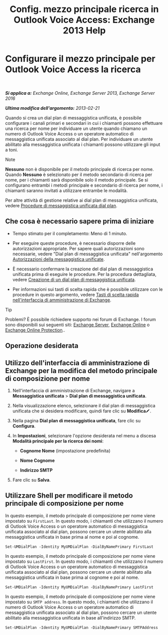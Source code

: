 ﻿---
title: 'Config. mezzo principale ricerca in Outlook Voice Access: Exchange 2013 Help'
TOCTitle: Configurare il mezzo principale per Outlook Voice Access la ricerca
ms:assetid: 3d93a037-5820-41d3-9206-69f534414daf
ms:mtpsurl: https://technet.microsoft.com/it-it/library/Aa997563(v=EXCHG.150)
ms:contentKeyID: 50480417
ms.date: 05/22/2018
mtps_version: v=EXCHG.150
ms.translationtype: MT
---

# Configurare il mezzo principale per Outlook Voice Access la ricerca

 

_**Si applica a:** Exchange Online, Exchange Server 2013, Exchange Server 2016_

_**Ultima modifica dell'argomento:** 2013-02-21_

Quando si crea un dial plan di messaggistica unificata, è possibile configurare i canali primari e secondari in cui i chiamanti possono effettuare una ricerca per nome per individuare un utente quando chiamano un numero di Outlook Voice Access o un operatore automatico di messaggistica unificata associato al dial plan. Per individuare un utente abilitato alla messaggistica unificata i chiamanti possono utilizzare gli input a toni.


> [!NOTE]
> <STRONG>Nessuno</STRONG> non è disponibile per il metodo principale di ricerca per nome. Quando <STRONG>Nessuno</STRONG> è selezionato per il metodo secondario di ricerca per nome, per i chiamanti sarà disponibile solo il metodo principale. Se si configurano entrambi i metodi principale e secondario di ricerca per nome, i chiamanti saranno invitati a utilizzare entrambe le modalità.



Per altre attività di gestione relative ai dial plan di messaggistica unificata, vedere [Procedure di messaggistica unificata dial plan](um-dial-plan-procedures-exchange-2013-help.md).

## Che cosa è necessario sapere prima di iniziare

  - Tempo stimato per il completamento: Meno di 1 minuto.

  - Per eseguire queste procedure, è necessario disporre delle autorizzazioni appropriate. Per sapere quali autorizzazioni sono necessarie, vedere "Dial plan di messaggistica unificata" nell'argomento [Autorizzazioni della messaggistica unificate](unified-messaging-permissions-exchange-2013-help.md).

  - È necessario confermare la creazione del dial plan di messaggistica unificata prima di eseguire le procedure. Per la procedura dettagliata, vedere [Creazione di un dial plan di messaggistica unificata](create-a-um-dial-plan-exchange-2013-help.md).

  - Per informazioni sui tasti di scelta rapida che è possibile utilizzare con le procedure in questo argomento, vedere [Tasti di scelta rapida nell'interfaccia di amministrazione di Exchange](keyboard-shortcuts-in-the-exchange-admin-center-exchange-online-protection-help.md).


> [!TIP]
> Problemi? È possibile richiedere supporto nei forum di Exchange. I forum sono disponibili sui seguenti siti: <A href="https://go.microsoft.com/fwlink/p/?linkid=60612">Exchange Server</A>, <A href="https://go.microsoft.com/fwlink/p/?linkid=267542">Exchange Online</A> o <A href="https://go.microsoft.com/fwlink/p/?linkid=285351">Exchange Online Protection</A>..



## Operazione desiderata

## Utilizzo dell'interfaccia di amministrazione di Exchange per la modifica del metodo principale di composizione per nome

1.  Nell'interfaccia di amministrazione di Exchange, navigare a **Messaggistica unificata** \> **Dial plan di messaggistica unificata**.

2.  Nella visualizzazione elenco, selezionare il dial plan di messaggistica unificata che si desidera modificare, quindi fare clic su **Modifica**![Icona Modifica](images/JJ218640.6f53ccb2-1f13-4c02-bea0-30690e6ea71d(EXCHG.150).gif "Icona Modifica").

3.  Nella pagina **Dial plan di messaggistica unificata**, fare clic su **Configura**.

4.  In **Impostazioni**, selezionare l'opzione desiderata nel menu a discesa **Modalità principale per la ricerca dei nomi**:
    
      - **Cognome Nome** (impostazione predefinita)
    
      - **Nome Cognome**
    
      - **Indirizzo SMTP**

5.  Fare clic su **Salva**.

## Utilizzare Shell per modificare il metodo principale di composizione per nome

In questo esempio, il metodo principale di composizione per nome viene impostato su `FirstLast`. In questo modo, i chiamanti che utilizzano il numero di Outlook Voice Access o un operatore automatico di messaggistica unificata associato al dial plan, possono cercare un utente abilitato alla messaggistica unificata in base prima al nome e poi al cognome.

    Set-UMDialPlan -Identity MyUMDialPlan -DialByNamePrimary FirstLast

In questo esempio, il metodo principale di composizione per nome viene impostato su `LastFirst`. In questo modo, i chiamanti che utilizzano il numero di Outlook Voice Access o un operatore automatico di messaggistica unificata associato al dial plan, possono cercare un utente abilitato alla messaggistica unificata in base prima al cognome e poi al nome.

    Set-UMDialPlan -Identity MyUMDialPlan -DialByNamePrimary LastFirst 

In questo esempio, il metodo principale di composizione per nome viene impostato su `SMTP address`. In questo modo, i chiamanti che utilizzano il numero di Outlook Voice Access o un operatore automatico di messaggistica unificata associato al dial plan, possono cercare un utente abilitato alla messaggistica unificata in base all'indirizzo SMTP.

    Set-UMDialPlan -Identity MyUMDialPlan -DialByNamePrimary SMTPAddress

